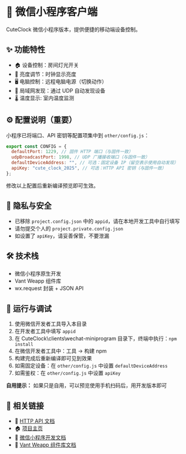 # 📱 微信小程序客户端

CuteClock 微信小程序版本，提供便捷的移动端设备控制。

## ✨ 功能特性

- 🏠 设备控制：房间灯光开关
- 🔆 亮度调节：时钟显示亮度
- 🖥️ 电脑控制：远程电脑电源（切换动作）
- 📡 局域网发现：通过 UDP 自动发现设备
- 🌡️ 温度显示: 室内温度监测

## ⚙️ 配置说明（重要）

小程序已将端口、API 密钥等配置项集中到 `other/config.js`：

```js
export const CONFIG = {
  defaultPort: 1229, // 固件 HTTP 端口（与固件一致）
  udpBroadcastPort: 1998, // UDP 广播接收端口（与固件一致）
  defaultDeviceAddress: "", // 可选：固定设备 IP（留空表示使用自动发现）
  apiKey: "cute_clock_2025", // 可选：HTTP API 密钥（与固件一致）
};
```

修改以上配置后重新编译预览即可生效。

## 🧹 隐私与安全

- 已移除 `project.config.json` 中的 `appid`，请在本地开发工具中自行填写
- 请勿提交个人的 `project.private.config.json`
- 如设置了 `apiKey`，请妥善保管，不要泄漏

## 🛠️ 技术栈

- 微信小程序原生开发
- Vant Weapp 组件库
- wx.request 封装 + JSON API

## 🚀 运行与调试

1. 使用微信开发者工具导入本目录
2. 在开发者工具中填写 `appid`
3. 在 CuteClock\clients\wechat-miniprogram 目录下，终端中执行：`npm install`
4. 在微信开发者工具中：工具 → 构建 npm
5. 构建完成后重新编译即可见到效果
6. 如需固定设备：在 `other/config.js` 中设置 `defaultDeviceAddress`
7. 如需鉴权：在 `other/config.js` 中设置 `apiKey`

**自用提示：** 如果只是自用，可以预览使用手机扫码后，用开发版本即可

## 🔗 相关链接

- 📖 [HTTP API 文档](../../docs/api-usage.md)
- 🏠 [项目主页](../../README.md)
- 📱 [微信小程序开发文档](https://developers.weixin.qq.com/miniprogram/dev/framework/)
- 🧩 [Vant Weapp 组件库文档](https://vant-ui.github.io/vant-weapp/#/quickstart)
